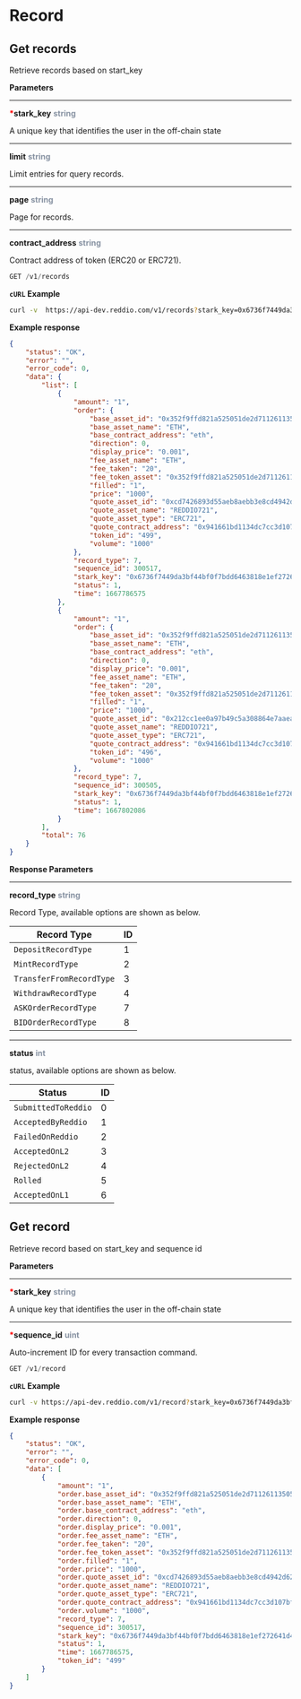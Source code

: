
# Record

## Get records

Retrieve records based on start_key

**Parameters**

---

<strong style='color:red'>*</strong>**stark_key** <strong style='color:#8792a2'>string</strong>

A unique key that identifies the user in the off-chain state

---

**limit** <strong style='color:#8792a2'>string</strong>

Limit entries for query records.

---

**page** <strong style='color:#8792a2'>string</strong>

Page for records.

---

**contract_address** <strong style='color:#8792a2'>string</strong>

Contract address of token (ERC20 or ERC721).


```jsx
GET /v1/records
```

**`cURL` Example**
```sh
curl -v  https://api-dev.reddio.com/v1/records?stark_key=0x6736f7449da3bf44bf0f7bdd6463818e1ef272641d43021e8bca17b32ec2df0&limit=3&page=2  -H 'content-type: application/json'
```

**Example response**
```json
{
	"status": "OK",
	"error": "",
	"error_code": 0,
	"data": {
		"list": [
			{
				"amount": "1",
				"order": {
					"base_asset_id": "0x352f9ffd821a525051de2d71126113505a7b0a73d98dbc0ac0ff343cfbdef5e",
					"base_asset_name": "ETH",
					"base_contract_address": "eth",
					"direction": 0,
					"display_price": "0.001",
					"fee_asset_name": "ETH",
					"fee_taken": "20",
					"fee_token_asset": "0x352f9ffd821a525051de2d71126113505a7b0a73d98dbc0ac0ff343cfbdef5e",
					"filled": "1",
					"price": "1000",
					"quote_asset_id": "0xcd7426893d55aeb8aebb3e8cd4942d62f7566879ca013291c93fb2ed8b1fc1",
					"quote_asset_name": "REDDIO721",
					"quote_asset_type": "ERC721",
					"quote_contract_address": "0x941661bd1134dc7cc3d107bf006b8631f6e65ad5",
					"token_id": "499",
					"volume": "1000"
				},
				"record_type": 7,
				"sequence_id": 300517,
				"stark_key": "0x6736f7449da3bf44bf0f7bdd6463818e1ef272641d43021e8bca17b32ec2df0",
				"status": 1,
				"time": 1667786575
			},
			{
				"amount": "1",
				"order": {
					"base_asset_id": "0x352f9ffd821a525051de2d71126113505a7b0a73d98dbc0ac0ff343cfbdef5e",
					"base_asset_name": "ETH",
					"base_contract_address": "eth",
					"direction": 0,
					"display_price": "0.001",
					"fee_asset_name": "ETH",
					"fee_taken": "20",
					"fee_token_asset": "0x352f9ffd821a525051de2d71126113505a7b0a73d98dbc0ac0ff343cfbdef5e",
					"filled": "1",
					"price": "1000",
					"quote_asset_id": "0x212cc1ee0a97b49c5a308864e7aaea701fac36e5028b247f195a0a25631b162",
					"quote_asset_name": "REDDIO721",
					"quote_asset_type": "ERC721",
					"quote_contract_address": "0x941661bd1134dc7cc3d107bf006b8631f6e65ad5",
					"token_id": "496",
					"volume": "1000"
				},
				"record_type": 7,
				"sequence_id": 300505,
				"stark_key": "0x6736f7449da3bf44bf0f7bdd6463818e1ef272641d43021e8bca17b32ec2df0",
				"status": 1,
				"time": 1667802086
			}
		],
		"total": 76
	}
}
```

**Response Parameters**

---

**record_type** <strong style='color:#8792a2'>string</strong>

Record Type, available options are shown as below.

|Record Type| ID |
|---|---|
|`DepositRecordType`| 1 |
|`MintRecordType`| 2 |
|`TransferFromRecordType`| 3 |
|`WithdrawRecordType`| 4 |
|`ASKOrderRecordType`| 7 |
|`BIDOrderRecordType`| 8 |

---

**status** <strong style='color:#8792a2'>int</strong>

status, available options are shown as below.

|Status| ID |
|---|---|
|`SubmittedToReddio`| 0 |
|`AcceptedByReddio`| 1 |
|`FailedOnReddio`| 2 |
|`AcceptedOnL2`| 3 |
|`RejectedOnL2`| 4 |
|`Rolled`| 5 |
|`AcceptedOnL1`| 6 |

## Get record

Retrieve record based on start_key and sequence id

**Parameters**

---

<strong style='color:red'>*</strong>**stark_key** <strong style='color:#8792a2'>string</strong>

A unique key that identifies the user in the off-chain state

---

<strong style='color:red'>*</strong>**sequence_id** <strong style='color:#8792a2'>uint</strong>

Auto-increment ID for every transaction command.

```jsx
GET /v1/record
```

**`cURL` Example**
```sh
curl -v https://api-dev.reddio.com/v1/record?stark_key=0x6736f7449da3bf44bf0f7bdd6463818e1ef272641d43021e8bca17b32ec2df0&sequence_id=300517 -H 'content-type: application/json'
```

**Example response**
```json
{
	"status": "OK",
	"error": "",
	"error_code": 0,
	"data": [
		{
			"amount": "1",
			"order.base_asset_id": "0x352f9ffd821a525051de2d71126113505a7b0a73d98dbc0ac0ff343cfbdef5e",
			"order.base_asset_name": "ETH",
			"order.base_contract_address": "eth",
			"order.direction": 0,
			"order.display_price": "0.001",
			"order.fee_asset_name": "ETH",
			"order.fee_taken": "20",
			"order.fee_token_asset": "0x352f9ffd821a525051de2d71126113505a7b0a73d98dbc0ac0ff343cfbdef5e",
			"order.filled": "1",
			"order.price": "1000",
			"order.quote_asset_id": "0xcd7426893d55aeb8aebb3e8cd4942d62f7566879ca013291c93fb2ed8b1fc1",
			"order.quote_asset_name": "REDDIO721",
			"order.quote_asset_type": "ERC721",
			"order.quote_contract_address": "0x941661bd1134dc7cc3d107bf006b8631f6e65ad5",
			"order.volume": "1000",
			"record_type": 7,
			"sequence_id": 300517,
			"stark_key": "0x6736f7449da3bf44bf0f7bdd6463818e1ef272641d43021e8bca17b32ec2df0",
			"status": 1,
			"time": 1667786575,
			"token_id": "499"
		}
	]
}
```